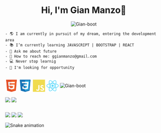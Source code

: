  <div align="center">
  <h1> Hi, I'm Gian Manzo👋 </h1> 
  <img align="start" alt="Gian-boot" height="300" width="300" src="https://i.imgur.com/9pFg0z0.png">
 </div>
  <div align="start">
    
    - 🌎 I am currently in pursuit of my dream, entering the development area             
    - 📚 I’m currently learning JAVASCRIPT | BOOTSTRAP | REACT
    - 🚀 Ask me about future
    - 📲 How to reach me: ggianmanzo@gmail.com
    - 💻 Never stop learnig
    - 👔 I'm looking for opportunity
  </div>
</div>

  <div  style="display: inline_block"><br>
      <img align="center" alt="Gian-HTML" height="40" width="40" src="https://raw.githubusercontent.com/devicons/devicon/master/icons/html5/html5-original.svg">
      <img align="center" alt="Gian-CSS" height="40" width="40" src="https://raw.githubusercontent.com/devicons/devicon/master/icons/css3/css3-original.svg">
      <img align="center" alt="Gian-Js" height="40" width="40" src="https://raw.githubusercontent.com/devicons/devicon/master/icons/javascript/javascript-plain.svg">
      <img align="center" alt="Gian-React" height="40" width="40" src="https://raw.githubusercontent.com/devicons/devicon/master/icons/react/react-original.svg">
      <img align="center" alt="Gian-boot" height="50" width="50" src="https://cdn.jsdelivr.net/gh/devicons/devicon/icons/bootstrap/bootstrap-original.svg">
  </div>
  <div align="start"><br>
  <img  height="170rem" src="https://github-readme-stats.vercel.app/api?username=GianManzo&show_icons=true&theme=aura&include_all_commits=true&count_private=true"/>
  <img  height="170rem" src="https://github-readme-stats.vercel.app/api/top-langs/?username=GianManzo&layout=compact&langs_count=7&theme=aura"/>
</div>
 
  ##
 
  <div> 
  <a href="https://instagram.com/gianmanzoo" target="_blank"><img src="https://img.shields.io/badge/-Instagram-%23E4405F?style=for-the-badge&logo=instagram&logoColor=white" target="_blank"></a>
  <a href = "mailto:ggianmanzo@gmail.com"><img src="https://img.shields.io/badge/-Gmail-%23333?style=for-the-badge&logo=gmail&logoColor=white" target="_blank"></a>
  <a href="https://www.linkedin.com/in/gian-manzo/" target="_blank"><img src="https://img.shields.io/badge/-LinkedIn-%230077B5?style=for-the-badge&logo=linkedin&logoColor=white" target="_blank"></a>
 
  ![Snake animation](https://github.com/GianManzo/GianManzo/blob/output/github-contribution-grid-snake.svg)
 
</div>
  

